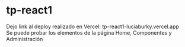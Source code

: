 # tp-react1

Dejo link al deploy realizado en Vercel: tp-react1-luciaburky.vercel.app <br/>
Se puede probar los elementos de la página Home, Componentes y Administración
